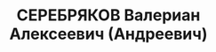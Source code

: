 ---
title: СЕРЕБРЯКОВ Валериан Алексеевич (Андреевич)
description: 'Род. в 1893, Самарская губ., г. Сызрань, русский. Проживал: г. Свердловск.
  Трест "Востоксталь" металлургический отдел, заместитель заведующего.

  Арестован 12.01.1931. Приговор: 12.09.1931 – 10 лет ссылки на Урал. Повторно арестован
  1 июня 1937 г., осужден 13 января 1938 г. Расстрелян 13.01.1938'
---